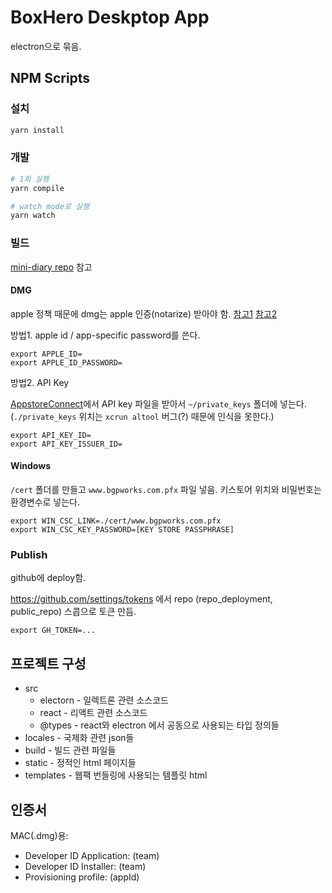 # BoxHero Deskptop App

electron으로 묶음.

## NPM Scripts

### 설치

```sh
yarn install
```

### 개발

```sh
# 1회 실행
yarn compile

# watch mode로 실행
yarn watch
```

### 빌드

[mini-diary repo](https://github.com/samuelmeuli/mini-diary) 참고

#### DMG

apple 정책 때문에 dmg는 apple 인증(notarize) 받아야 함. [참고1](https://kilianvalkhof.com/2019/electron/notarizing-your-electron-application/) [참고2](https://github.com/electron/electron-notarize#method-notarizeopts-promisevoid)

방법1. apple id / app-specific password를 쓴다.

```
export APPLE_ID=
export APPLE_ID_PASSWORD=
```

방법2. API Key

[AppstoreConnect](https://appstoreconnect.apple.com/access/api)에서 API key 파일을 받아서 `~/private_keys` 폴더에 넣는다. (`./private_keys` 위치는 `xcrun altool` 버그(?) 때문에 인식을 못한다.)

```
export API_KEY_ID=
export API_KEY_ISSUER_ID=
```

#### Windows

`/cert` 폴더를 만들고 `www.bgpworks.com.pfx` 파일 넣음.
키스토어 위치와 비밀번호는 환경변수로 넣는다.

```
export WIN_CSC_LINK=./cert/www.bgpworks.com.pfx
export WIN_CSC_KEY_PASSWORD=[KEY STORE PASSPHRASE]
```

### Publish

github에 deploy함.

https://github.com/settings/tokens 에서 repo (repo_deployment, public_repo) 스콥으로 토큰 만듬.

```
export GH_TOKEN=...
```


## 프로젝트 구성

- src
  - electorn - 일렉트론 관련 소스코드
  - react - 리액트 관련 소스코드
  - @types - react와 electron 에서 공동으로 사용되는 타입 정의들
- locales - 국제화 관련 json들
- build - 빌드 관련 파일들
- static - 정적인 html 페이지들
- templates - 웹팩 번들링에 사용되는 템플릿 html

## 인증서

MAC(.dmg)용:

- Developer ID Application: (team)
- Developer ID Installer: (team)
- Provisioning profile: (appId)
